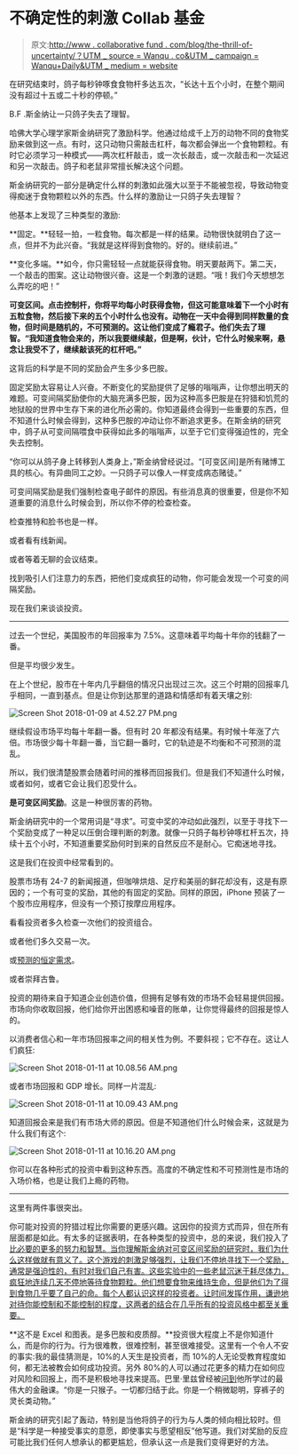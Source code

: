 # 不确定性的刺激 Collab 基金

> 原文:[http://www . collaborative fund . com/blog/the-thrill-of-uncertainty/？UTM _ source = Wanqu . co&UTM _ campaign = Wanqu+Daily&UTM _ medium = website](http://www.collaborativefund.com/blog/the-thrill-of-uncertainty/?utm_source=wanqu.co&utm_campaign=Wanqu+Daily&utm_medium=website)



在研究结束时，鸽子每秒钟啄食食物杆多达五次，“长达十五个小时，在整个期间没有超过十五或二十秒的停顿。”

B.F .斯金纳让一只鸽子失去了理智。

哈佛大学心理学家斯金纳研究了激励科学。他通过给成千上万的动物不同的食物奖励来做到这一点。有时，这只动物只需敲击杠杆，每次都会弹出一个食物颗粒。有时它必须学习一种模式——两次杠杆敲击，或一次长敲击，或一次敲击和一次延迟和另一次敲击。鸽子和老鼠非常擅长解决这个问题。

斯金纳研究的一部分是确定什么样的刺激如此强大以至于不能被忽视，导致动物变得痴迷于食物颗粒以外的东西。什么样的激励让一只鸽子失去理智？

他基本上发现了三种类型的激励:

**固定。**轻轻一拍，一粒食物。每次都是一样的结果。动物很快就明白了这一点，但并不为此兴奋。“我就是这样得到食物的。好的。继续前进。”

**变化多端。**如今，你只需轻轻一点就能获得食物。明天要敲两下。第二天，一个敲击的图案。这让动物很兴奋。这是一个刺激的谜题。“哦！我们今天想想怎么弄吃的吧！”

**可变区间。点击控制杆，你将平均每小时获得食物，但这可能意味着下一个小时有五粒食物，然后接下来的五个小时什么也没有。动物在一天中会得到同样数量的食物，但时间是随机的，不可预测的。**这让他们变成了瘾君子。他们失去了理智。**“我知道食物会来的，所以我要继续敲，但是啊，伙计，它什么时候来啊，悬念让我受不了，继续敲该死的杠杆吧。”**

这背后的科学是不同的奖励会产生多少多巴胺。

固定奖励太容易让人兴奋。不断变化的奖励提供了足够的嗡嗡声，让你想出明天的难题。可变间隔奖励使你的大脑充满多巴胺，因为这种高多巴胺是在狩猎和饥荒的地狱般的世界中生存下来的进化所必需的。你知道最终会得到一些重要的东西，但不知道什么时候会得到，这种多巴胺的冲动让你不断追求更多。在斯金纳的研究中，鸽子从可变间隔喂食中获得如此多的嗡嗡声，以至于它们变得强迫性的，完全失去控制。

“你可以从鸽子身上转移到人类身上，”斯金纳曾经说过。“[可变区间]是所有赌博工具的核心。有异曲同工之妙。一只鸽子可以像人一样变成病态赌徒。”

可变间隔奖励是我们强制检查电子邮件的原因。有些消息真的很重要，但是你不知道重要的消息什么时候会到，所以你不停的检查检查。

检查推特和脸书也是一样。

或者看有线新闻。

或者等着无聊的会议结束。

找到吸引人们注意力的东西，把他们变成疯狂的动物，你可能会发现一个可变的间隔奖励。

现在我们来谈谈投资。

*****

过去一个世纪，美国股市的年回报率为 7.5%。这意味着平均每十年你的钱翻了一番。

但是平均很少发生。

在上个世纪，股市在十年内几乎翻倍的情况只出现过三次。这三个时期的回报率几乎相同，一直到基点。但是让你到达那里的道路和情感却有着天壤之别:

![Screen Shot 2018-01-09 at 4.52.27 PM.png](../Images/585334c77f272e32273ab410c575d830.png)

继续假设市场平均每十年翻一番。但有时 20 年都没有结果。有时候十年涨了六倍。市场很少每十年翻一番，当它翻一番时，它的轨迹是不均衡和不可预测的混乱。

所以，我们很清楚股票会随着时间的推移而回报我们。但是我们不知道什么时候，或者如何，或者它会让我们忍受什么。

**是可变区间奖励**。这是一种很厉害的药物。

斯金纳研究中的一个常用词是“寻求”。可变中奖的冲动如此强烈，以至于寻找下一个奖励变成了一种足以压倒合理判断的刺激。就像一只鸽子每秒钟啄杠杆五次，持续十五个小时，不知道重要奖励何时到来的自然反应不是耐心。它痴迷地寻找。

这是我们在投资中经常看到的。

股票市场有 24-7 的新闻报道，但咖啡烘焙、足疗和美丽的鲜花却没有，这是有原因的；一个有可变的奖励，其他的有固定的奖励。同样的原因，iPhone 预装了一个股市应用程序，但没有一个预订按摩应用程序。

看看投资者多久检查一次他们的投资组合。

或者他们多久交易一次。

或[预测的恒定需求](https://www.fool.com/investing/general/2015/02/25/the-blind-forecaster.aspx)。

或者崇拜古鲁。

投资的期待来自于知道企业创造价值，但拥有足够有效的市场不会轻易提供回报。市场向你收取回报，他们给你开出困惑和噪音的账单，让你觉得最终的回报是惊人的。

以消费者信心和一年市场回报率之间的相关性为例。不要斜视；它不存在。这让人们疯狂:

![Screen Shot 2018-01-11 at 10.08.56 AM.png](../Images/8be5985f8174cc6072fe31df6e9ed5b5.png)

或者市场回报和 GDP 增长。同样一片混乱:

![Screen Shot 2018-01-11 at 10.09.43 AM.png](../Images/a24f4edce091133bddbcc1c590885f6c.png)

知道回报会来是我们有市场大师的原因。但是不知道他们什么时候会来，这就是为什么我们有这个:

![Screen Shot 2018-01-11 at 10.16.20 AM.png](../Images/1de35ec76d109b1a60f4e48dd1913392.png)

你可以在各种形式的投资中看到这种东西。高度的不确定性和不可预测性是市场的入场价格，也是让我们上瘾的药物。

*****

这里有两件事很突出。

你可能对投资的狩猎过程比你需要的更感兴趣。这因你的投资方式而异，但在所有层面都是如此。有太多的证据表明，在各种类型的投资中，总的来说，我们投入了[比必要的更多的努力和智慧。当你理解斯金纳对可变区间奖励的研究时，我们为什么这样做就有意义了。这个游戏的刺激足够强烈，让我们不停地寻找下一个奖励，通常是强迫性的，有时对我们自己有害。这些实验中的一些老鼠沉迷于耗尽体力，疯狂地连续几天不停地等待食物颗粒。他们想要食物来维持生命，但是他们为了得到食物几乎要了自己的命。每个人都认识这样的投资者。让时间发挥作用，谦逊地对待你能控制和不能控制的程度，这两者的结合在几乎所有的投资风格中都至关重要。](/blog/making-history-by-doing-nothing/)

**这不是 Excel 和图表。是多巴胺和皮质醇。**投资很大程度上不是你知道什么，而是你的行为。行为很难教，很难控制，甚至很难接受。这里有一个令人不安的事实:我的最佳猜测是，10%的人天生是投资者，而 10%的人无论受教育程度如何，都无法被教会如何成功投资。另外 80%的人可以通过花更多的精力在如何应对风险和回报上，而不是积极地寻找来提高。巴里·里兹曾经被[问到](http://ritholtz.com/2009/03/monkey-theory-of-investing/)他所学过的最伟大的金融课。“你是一只猴子。一切都归结于此。你是一个稍微聪明，穿裤子的灵长类动物。”

斯金纳的研究引起了轰动，特别是当他将鸽子的行为与人类的倾向相比较时。但是“科学是一种接受事实的意愿，即使事实与愿望相反”他写道。我们对奖励的反应可能比我们任何人想承认的都更尴尬，但承认这一点是我们变得更好的方法。

